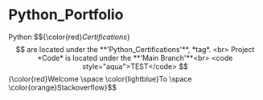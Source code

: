 # Python_Portfolio
Python $${\color{red}*Certifications*\}$$ are located under the **'Python_Certifications'**, *tag*. <br>
Project *Code* is located under the **'Main Branch'**<br>
<code style="aqua">TEST</code>
$${\color{red}Welcome \space \color{lightblue}To \space \color{orange}Stackoverflow}$$
